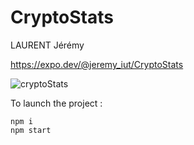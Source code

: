 # CryptoStats

LAURENT Jérémy

https://expo.dev/@jeremy_iut/CryptoStats


![cryptoStats](https://user-images.githubusercontent.com/91078743/155350186-a88a089b-2207-4191-a2ea-307e49413685.png)

To launch the project :
```text
npm i 
npm start
```



